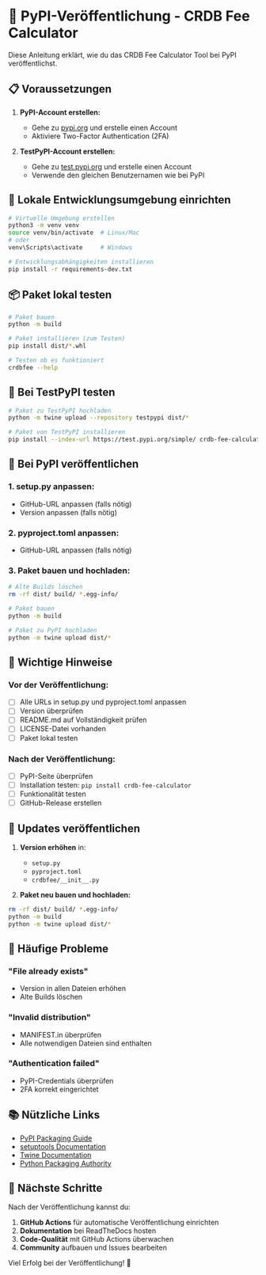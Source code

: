 # 🚀 PyPI-Veröffentlichung - CRDB Fee Calculator

Diese Anleitung erklärt, wie du das CRDB Fee Calculator Tool bei PyPI veröffentlichst.

## 📋 Voraussetzungen

1. **PyPI-Account erstellen:**
   - Gehe zu [pypi.org](https://pypi.org) und erstelle einen Account
   - Aktiviere Two-Factor Authentication (2FA)

2. **TestPyPI-Account erstellen:**
   - Gehe zu [test.pypi.org](https://test.pypi.org) und erstelle einen Account
   - Verwende den gleichen Benutzernamen wie bei PyPI

## 🔧 Lokale Entwicklungsumgebung einrichten

```bash
# Virtuelle Umgebung erstellen
python3 -m venv venv
source venv/bin/activate  # Linux/Mac
# oder
venv\Scripts\activate     # Windows

# Entwicklungsabhängigkeiten installieren
pip install -r requirements-dev.txt
```

## 📦 Paket lokal testen

```bash
# Paket bauen
python -m build

# Paket installieren (zum Testen)
pip install dist/*.whl

# Testen ob es funktioniert
crdbfee --help
```

## 🧪 Bei TestPyPI testen

```bash
# Paket zu TestPyPI hochladen
python -m twine upload --repository testpypi dist/*

# Paket von TestPyPI installieren
pip install --index-url https://test.pypi.org/simple/ crdb-fee-calculator
```

## 🚀 Bei PyPI veröffentlichen

### 1. **setup.py anpassen:**
- GitHub-URL anpassen (falls nötig)
- Version anpassen (falls nötig)

### 2. **pyproject.toml anpassen:**
- GitHub-URL anpassen (falls nötig)

### 3. **Paket bauen und hochladen:**
```bash
# Alte Builds löschen
rm -rf dist/ build/ *.egg-info/

# Paket bauen
python -m build

# Paket zu PyPI hochladen
python -m twine upload dist/*
```

## 📝 Wichtige Hinweise

### **Vor der Veröffentlichung:**
- [ ] Alle URLs in setup.py und pyproject.toml anpassen
- [ ] Version überprüfen
- [ ] README.md auf Vollständigkeit prüfen
- [ ] LICENSE-Datei vorhanden
- [ ] Paket lokal testen

### **Nach der Veröffentlichung:**
- [ ] PyPI-Seite überprüfen
- [ ] Installation testen: `pip install crdb-fee-calculator`
- [ ] Funktionalität testen
- [ ] GitHub-Release erstellen

## 🔄 Updates veröffentlichen

1. **Version erhöhen** in:
   - `setup.py`
   - `pyproject.toml`
   - `crdbfee/__init__.py`

2. **Paket neu bauen und hochladen:**
```bash
rm -rf dist/ build/ *.egg-info/
python -m build
python -m twine upload dist/*
```

## 🐛 Häufige Probleme

### **"File already exists"**
- Version in allen Dateien erhöhen
- Alte Builds löschen

### **"Invalid distribution"**
- MANIFEST.in überprüfen
- Alle notwendigen Dateien sind enthalten

### **"Authentication failed"**
- PyPI-Credentials überprüfen
- 2FA korrekt eingerichtet

## 📚 Nützliche Links

- [PyPI Packaging Guide](https://packaging.python.org/tutorials/packaging-projects/)
- [setuptools Documentation](https://setuptools.pypa.io/)
- [Twine Documentation](https://twine.readthedocs.io/)
- [Python Packaging Authority](https://www.pypa.io/)

## 🎯 Nächste Schritte

Nach der Veröffentlichung kannst du:
1. **GitHub Actions** für automatische Veröffentlichung einrichten
2. **Dokumentation** bei ReadTheDocs hosten
3. **Code-Qualität** mit GitHub Actions überwachen
4. **Community** aufbauen und Issues bearbeiten

Viel Erfolg bei der Veröffentlichung! 🚀
